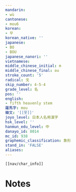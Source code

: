 ```yaml
---
mandarin:
- wù
cantonese:
- mou6
korean:
- 무
korean_native: ''
japanese:
- BO
- BOU
japanese_nanori: ''
vietnamese:
middle_chinese_initial: m
middle_chinese_final: ǝu
stroke_count: '5'
radical: 戈
skip_number: 4-5-4
grade_level: 名
pos: ''
english:
- fifth heavenly stem
羅馬字: mou
韓文: '[[못]]'
joyo_level: 日本人名用漢字
hsk_level: ''
hanmun_edu_level: 中
danayo_id: 8014
mc_id: 938
graphemic_classification: 象形
stand_in: 'FALSE'
aliases:
---
```

```meta-bind-embed
[[nav/char_info]]
```

# Notes
